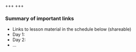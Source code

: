 +++
+++

### Summary of important links

- Links to lesson material in the schedule below (shareable)
- Day 1:
  <!--
  + [NorESM historical development](https://github.com/NorESMhub/NorESM_Workshop_2023/blob/main/presentations/Bentsen_Torsvik_NorESM_user_workshop_20231120.pdf)
  + [NorESM workflow and model structure](https://github.com/NorESMhub/NorESM_Workshop_2023/blob/main/presentations/NorESM_user_workshop_2023.pdf)
  + [Reproducible experiment and model design](https://github.com/NorESMhub/NorESM_Workshop_2023/blob/main/presentations/Steve_Day4_Scripts_ModelDevelopment_SEdycore.pdf)
  -->
- Day 2:
  <!--
    + [Basics on NorESM model output](https://github.com/NorESMhub/NorESM_Workshop_2023/blob/main/presentations/noresm-diag-basics.pdf)
    + [CMIP5/6 and NorESM datasets on NIRD](https://github.com/NorESMhub/NorESM_Workshop_2023/blob/main/presentations/cmip-data.pdf)
    + Model configuration
  - [Example scripts for reproducible experiments](https://github.com/NorESMhub/NorESM_Workshop_2023/tree/main/share)
  - Collaborative document for questions and notes:<br> https://hackmd.io/fFzNUsuITv6LwlAdL7QfXg
  -->
- ...

